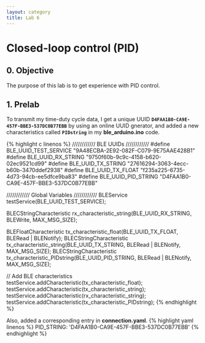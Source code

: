 ```yaml
---
layout: category
title: Lab 6
---
```


# Closed-loop control (PID)

## 0. Objective
The purpose of this lab is to get experience with PID control.

## 1. Prelab
To transmit my time-duty cycle data, I get a unique UUID **`D4FAA1B0-CA9E-457F-BBE3-537DC0B77EBB`** by using an online UUID gnerator, and added a new characteristics called **`PIDstring`** in my **ble_arduino.ino** code.

{% highlight c linenos %}
//////////// BLE UUIDs ////////////
#define BLE_UUID_TEST_SERVICE "9A48ECBA-2E92-082F-C079-9E75AAE428B1"
#define BLE_UUID_RX_STRING "9750f60b-9c9c-4158-b620-02ec9521cd99"
#define BLE_UUID_TX_STRING "27616294-3063-4ecc-b60b-3470ddef2938"
#define BLE_UUID_TX_FLOAT "f235a225-6735-4d73-94cb-ee5dfce9ba83"
#define BLE_UUID_PID_STRING "D4FAA1B0-CA9E-457F-BBE3-537DC0B77EBB"

//////////// Global Variables ////////////
BLEService testService(BLE_UUID_TEST_SERVICE);

BLECStringCharacteristic rx_characteristic_string(BLE_UUID_RX_STRING, BLEWrite, MAX_MSG_SIZE);

BLEFloatCharacteristic tx_characteristic_float(BLE_UUID_TX_FLOAT, BLERead | BLENotify);
BLECStringCharacteristic tx_characteristic_string(BLE_UUID_TX_STRING, BLERead | BLENotify, MAX_MSG_SIZE);
BLECStringCharacteristic tx_characteristic_PIDstring(BLE_UUID_PID_STRING, BLERead | BLENotify, MAX_MSG_SIZE);

// Add BLE characteristics
testService.addCharacteristic(tx_characteristic_float);
testService.addCharacteristic(tx_characteristic_string);
testService.addCharacteristic(rx_characteristic_string);
testService.addCharacteristic(tx_characteristic_PIDstring);
{% endhighlight %}

Also, added a corresponding entry in **connection.yaml**.
{% highlight yaml linenos %}
PID_STRING: 'D4FAA1B0-CA9E-457F-BBE3-537DC0B77EBB'
{% endhighlight %}